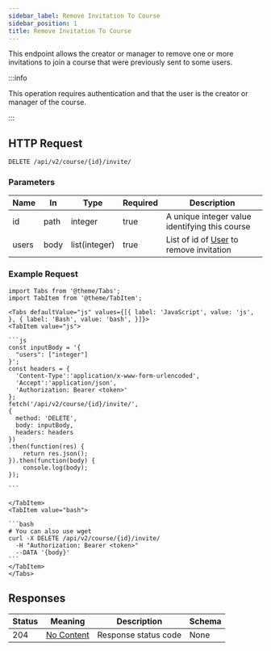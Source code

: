```yaml
---
sidebar_label: Remove Invitation To Course
sidebar_position: 1
title: Remove Invitation To Course
---
```


This endpoint allows the creator or manager to remove one or more invitations to join a course that were previously sent
to some users.

:::info

This operation requires authentication and that the user is the creator or manager of the course.

:::

## HTTP Request

`DELETE /api/v2/course/{id}/invite/`

### Parameters

| Name  | In   | Type          | Required | Description                                                                   |
|-------|------|---------------|----------|-------------------------------------------------------------------------------|
| id    | path | integer       | true     | A unique integer value identifying this course                                |
| users | body | list(integer) | true     | List of id of [User](/docs/apireference/v2/schemas/user) to remove invitation |

### Example Request

````mdx-code-block
import Tabs from '@theme/Tabs';
import TabItem from '@theme/TabItem';

<Tabs defaultValue="js" values={[{ label: 'JavaScript', value: 'js', }, { label: 'Bash', value: 'bash', }]}>
<TabItem value="js">

```js
const inputBody = '{
  "users": ["integer"]
}';
const headers = {
  'Content-Type':'application/x-www-form-urlencoded',
  'Accept':'application/json',
  'Authorization: Bearer <token>'
};
fetch('/api/v2/course/{id}/invite/',
{
  method: 'DELETE',
  body: inputBody,
  headers: headers
})
.then(function(res) {
    return res.json();
}).then(function(body) {
    console.log(body);
});

```

</TabItem>
<TabItem value="bash">

```bash
# You can also use wget
curl -X DELETE /api/v2/course/{id}/invite/
  -H "Authorization: Bearer <token>"
  --DATA '{body}'
```
</TabItem>
</Tabs>
````

## Responses

| Status | Meaning                                                         | Description          | Schema |
|--------|-----------------------------------------------------------------|----------------------|--------|
| 204    | [No Content](https://tools.ietf.org/html/rfc7231#section-6.3.5) | Response status code | None   |
